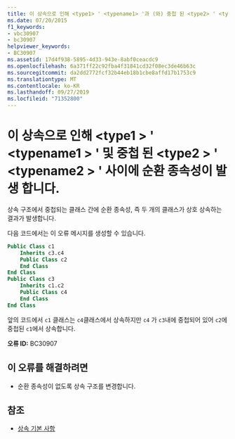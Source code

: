 ```yaml
---
title: 이 상속으로 인해 <type1> ' <typename1> '과 (와) 중첩 된 <type2> ' <typename2> ' 사이에 순환 종속성이 발생 합니다.
ms.date: 07/20/2015
f1_keywords:
- vbc30907
- bc30907
helpviewer_keywords:
- BC30907
ms.assetid: 17d4f938-5895-4d33-943e-8abf0ceacdc9
ms.openlocfilehash: 6a371ff22c92fba4f31841cd32f08ec3de46b63c
ms.sourcegitcommit: da2dd2772fcf32b44eb18b1cbe8affd17b1753c9
ms.translationtype: MT
ms.contentlocale: ko-KR
ms.lasthandoff: 09/27/2019
ms.locfileid: "71352800"
---
```

# <a name="this-inheritance-causes-circular-dependencies-between-type1-typename1-and-its-nested-type2-typename2"></a>이 상속으로 인해 \<type1 > ' \<typename1 > ' 및 중첩 된 \<type2 > ' \<typename2 > ' 사이에 순환 종속성이 발생 합니다.
상속 구조에서 중첩되는 클래스 간에 순환 종속성, 즉 두 개의 클래스가 상호 상속하는 결과가 발생합니다.  
  
 다음 코드에서는 이 오류 메시지를 생성할 수 있습니다.  
  
```vb  
Public Class c1  
    Inherits c3.c4  
    Public Class c2  
    End Class  
End Class  
Public Class c3  
    Inherits c1.c2  
    Public Class c4  
    End Class  
End Class  
```  
  
 앞의 코드에서 `c1` 클래스는 `c4`클래스에서 상속하지만 `c4` 가 `c3`내에 중첩되어 있어 `c2`에 중첩된 `c1`에서 상속합니다.  
  
 **오류 ID:** BC30907  
  
## <a name="to-correct-this-error"></a>이 오류를 해결하려면  
  
- 순환 종속성이 없도록 상속 구조를 변경합니다.  
  
## <a name="see-also"></a>참조

- [상속 기본 사항](../../visual-basic/programming-guide/language-features/objects-and-classes/inheritance-basics.md)
